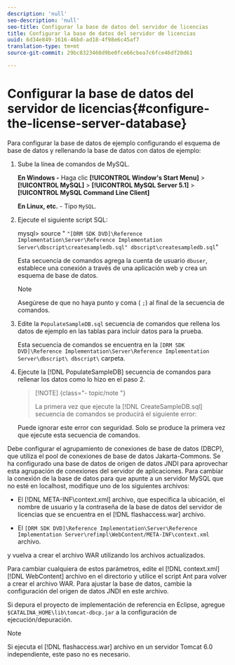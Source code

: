 ```yaml
---
description: 'null'
seo-description: 'null'
seo-title: Configurar la base de datos del servidor de licencias
title: Configurar la base de datos del servidor de licencias
uuid: 6d34e849-1616-46bd-ad18-4f98e6c45af7
translation-type: tm+mt
source-git-commit: 29bc8323460d9be0fce66cbea7c6fce46df20d61

---
```



# Configurar la base de datos del servidor de licencias{#configure-the-license-server-database}

Para configurar la base de datos de ejemplo configurando el esquema de base de datos y rellenando la base de datos con datos de ejemplo:

1. Sube la línea de comandos de MySQL.

   **En Windows -** Haga clic **[!UICONTROL Window's Start Menu]** > **[!UICONTROL MySQL]** > **[!UICONTROL MySQL Server 5.1]** > **[!UICONTROL MySQL Command Line Client]**

   **En Linux, etc.** - Tipo `MySQL`.

1. Ejecute el siguiente script SQL:

   mysql> source &quot; `"[DRM SDK DVD]\Reference Implementation\Server\Reference Implementation Server\dbscript\createsampledb.sql" dbscript\createsampledb.sql`&quot;

   Esta secuencia de comandos agrega la cuenta de usuario `dbuser`, establece una conexión a través de una aplicación web y crea un esquema de base de datos.

   >[!NOTE]
   >
   >Asegúrese de que no haya punto y coma ( `;`) al final de la secuencia de comandos.

1. Edite la `PopulateSampleDB.sql` secuencia de comandos que rellena los datos de ejemplo en las tablas para incluir datos para la prueba.

   Esta secuencia de comandos se encuentra en la `[DRM SDK DVD]\Reference Implementation\Server\Reference Implementation Server\dbscript\ dbscript\` carpeta.
1. Ejecute la [!DNL PopulateSampleDB] secuencia de comandos para rellenar los datos como lo hizo en el paso 2.

   >[!NOTE] {class=&quot;- topic/note &quot;}
   >
   >La primera vez que ejecute la [!DNL CreateSampleDB.sql] secuencia de comandos se producirá el siguiente error:

   Puede ignorar este error con seguridad. Solo se produce la primera vez que ejecute esta secuencia de comandos.

Debe configurar el agrupamiento de conexiones de base de datos (DBCP), que utiliza el pool de conexiones de base de datos Jakarta-Commons. Se ha configurado una base de datos de origen de datos JNDI para aprovechar esta agrupación de conexiones del servidor de aplicaciones. Para cambiar la conexión de la base de datos para que apunte a un servidor MySQL que no esté en localhost, modifique uno de los siguientes archivos:

* El [!DNL META-INF\context.xml] archivo, que especifica la ubicación, el nombre de usuario y la contraseña de la base de datos del servidor de licencias que se encuentra en el [!DNL flashaccess.war] archivo.

* El `[DRM SDK DVD]\Reference Implementation\Server\Reference Implementation Server\refimpl\WebContent/META-INF\context.xml` archivo.

y vuelva a crear el archivo WAR utilizando los archivos actualizados.

Para cambiar cualquiera de estos parámetros, edite el [!DNL context.xml] [!DNL WebContent] archivo en el directorio y utilice el script Ant para volver a crear el archivo WAR. Para ajustar la base de datos, cambie la configuración del origen de datos JNDI en este archivo.

Si depura el proyecto de implementación de referencia en Eclipse, agregue `$CATALINA_HOME\lib\tomcat-dbcp.jar` a la configuración de ejecución/depuración.

>[!NOTE]
>
>Si ejecuta el [!DNL flashaccess.war] archivo en un servidor Tomcat 6.0 independiente, este paso no es necesario.

